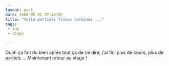 ```yaml
---
layout: post
date: 2006-05-31 17:40:57
title: "Voila partiels finaux terminés ..."
tags:
 - iup
 - stage

---
```


Ouah ça fait du bien après tout ça de ce dire, j'ai fini plus de cours, plus de partiels ... Maintenant retour au stage !
